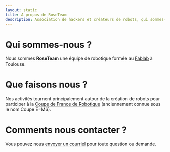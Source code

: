 ```yaml
---
layout: static
title: A propos de RoseTeam
description: Association de hackers et créateurs de robots, qui sommes-nous et comment nous contacter.
---
```


# Qui sommes-nous ?

Nous sommes **RoseTeam** une équipe de robotique formée au [Fablab](www.artilect.fr) à Toulouse.

# Que faisons nous ?

Nos activités tournent principalement autour de la création de robots pour participer à la [Coupe de France de Robotique](http://www.planete-sciences.org/robot/index.php?section=pages&pageid=79) (anciennement connue sous le nom Coupe E=M6).

# Comments nous contacter ?

Vous pouvez nous [envoyer un courriel](mailto:contact@gobgob-technology.fr) pour toute question ou demande.

